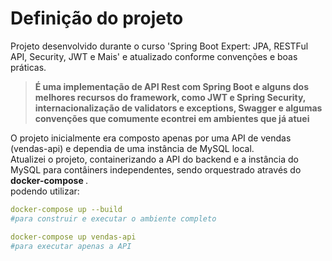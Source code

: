 # Definição do projeto
Projeto desenvolvido durante o curso 'Spring Boot Expert: JPA, RESTFul API, Security, JWT e Mais' e atualizado conforme convenções e boas práticas.

> <b> É uma implementação de API Rest com Spring Boot e alguns dos melhores recursos do framework, como JWT e Spring Security, internacionalização de validators e exceptions, Swagger e algumas convenções que comumente econtrei em ambientes que já atuei </b>

O projeto inicialmente era composto apenas por uma API de vendas (vendas-api) e dependia de uma instância de MySQL local. <br>
Atualizei o projeto, containerizando a API do backend e a instância do MySQL para contâiners independentes, sendo orquestrado através do <b> docker-compose </b>. <br>
podendo utilizar:

```yaml
docker-compose up --build
#para construir e executar o ambiente completo
```
```yaml
docker-compose up vendas-api
#para executar apenas a API
```

